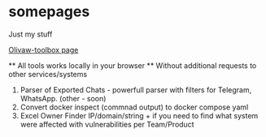 # somepages
Just my stuff

[Olivaw-toolbox page](https://olivaw448.github.io/olivaw-toolbox/)

** All tools works locally in your browser **
Without additional requests to other services/systems

1. Parser of Exported Chats - powerfull parser with filters for Telegram, WhatsApp. (other - soon)
2. Convert docker inspect (commnad output) to docker compose yaml
3. Excel Owner Finder IP/domain/string + if you need to find what system were affected with vulnerabilities per Team/Product